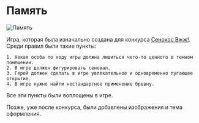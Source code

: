 Память
======

![Память](https://github.com/jhekasoft/pamyat/raw/master/images/main.png "Память")

Игра, которая была изначально создана для конкурса [Сенокос Вжж!](https://ifwiki.ru/%D0%A1%D0%B5%D0%BD%D0%BE%D0%BA%D0%BE%D1%81_%D0%92%D0%B6%D0%B6!). Среди правил были такие пункты:

```
1. Некая особа по ходу игры должна лишиться чего-то ценного в темном помещении.
2. В игре должен фигурировать сеновал.
3. Герой должен сделать в игре увлекательное и одновременно пугающее открытие.
4. В игре нужно найти нестандартное применение бревну.
```

Все эти пункты были воплощены в игре.

Позже, уже после конкурса, были добавлены изображения и тема оформления.
